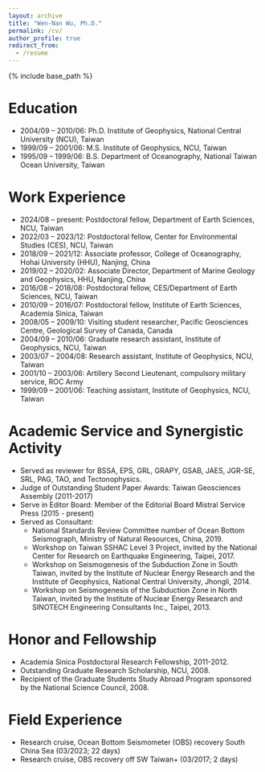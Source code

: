 ```yaml
---
layout: archive
title: "Wen-Nan Wu, Ph.D."
permalink: /cv/
author_profile: true
redirect_from:
  - /resume
---
```


{% include base_path %}

Education
======
* 2004/09 – 2010/06: Ph.D. Institute of Geophysics, National Central University (NCU), Taiwan
*	1999/09 – 2001/06: M.S. Institute of Geophysics, NCU, Taiwan
*	1995/09 – 1999/06: B.S. Department of Oceanography, National Taiwan Ocean University, Taiwan

Work Experience
======
*	2024/08 – present: Postdoctoral fellow, Department of Earth Sciences, NCU, Taiwan
*	2022/03 – 2023/12: Postdoctoral fellow, Center for Environmental Studies (CES), NCU, Taiwan
*	2018/09 – 2021/12: Associate professor, College of Oceanography, Hohai University (HHU), Nanjing, China
*	2019/02 – 2020/02: Associate Director, Department of Marine Geology and Geophysics, HHU, Nanjing, China
*	2016/08 – 2018/08: Postdoctoral fellow, CES/Department of Earth Sciences, NCU, Taiwan
*	2010/09 – 2016/07: Postdoctoral fellow, Institute of Earth Sciences, Academia Sinica, Taiwan
*	2008/05 – 2009/10: Visiting student researcher, Pacific Geosciences Centre, Geological Survey of Canada, Canada
*	2004/09 – 2010/06: Graduate research assistant, Institute of Geophysics, NCU, Taiwan
*	2003/07 – 2004/08: Research assistant, Institute of Geophysics, NCU, Taiwan
*	2001/10 – 2003/06: Artillery Second Lieutenant, compulsory military service, ROC Army
*	1999/09 – 2001/06: Teaching assistant, Institute of Geophysics, NCU, Taiwan
  
Academic Service and Synergistic Activity
======
* Served as reviewer for BSSA, EPS, GRL, GRAPY, GSAB, JAES, JGR-SE, SRL, PAG, TAO, and Tectonophysics.
* Judge of Outstanding Student Paper Awards: Taiwan Geosciences Assembly (2011-2017)
* Serve in Editor Board: Member of the Editorial Board Mistral Service Press (2015 - present)
* Served as Consultant:
  * National Standards Review Committee number of Ocean Bottom Seismograph, Ministry of Natural Resources, China, 2019.
  * Workshop on Taiwan SSHAC Level 3 Project, invited by the National Center for Research on Earthquake Engineering, Taipei, 2017.
  * Workshop on Seismogenesis of the Subduction Zone in South Taiwan, invited by the Institute of Nuclear Energy Research and the Institute of Geophysics, National Central University, Jhongli, 2014.
  * Workshop on Seismogenesis of the Subduction Zone in North Taiwan, invited by the Institute of Nuclear Energy Research and SINOTECH Engineering Consultants Inc., Taipei, 2013.

Honor and Fellowship
======
*	Academia Sinica Postdoctoral Research Fellowship, 2011-2012.
*	Outstanding Graduate Research Scholarship, NCU, 2008.
*	Recipient of the Graduate Students Study Abroad Program sponsored by the National Science Council, 2008.

Field Experience
======
*	Research cruise, Ocean Bottom Seismometer (OBS) recovery South China Sea (03/2023; 22 days)
*	Research cruise, OBS recovery off SW Taiwan+ (03/2017; 2 days)
